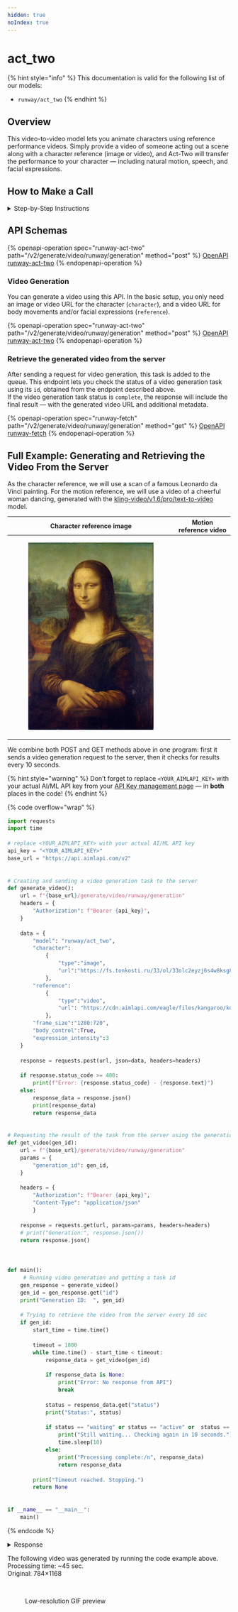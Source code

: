 ```yaml
---
hidden: true
noIndex: true
---
```


# act\_two

{% hint style="info" %}
This documentation is valid for the following list of our models:

* `runway/act_two`
{% endhint %}

## Overview

This video-to-video model lets you animate characters using reference performance videos. Simply provide a video of someone acting out a scene along with a character reference (image or video), and Act-Two will transfer the performance to your character — including natural motion, speech, and facial expressions.

## How to Make a Call

<details>

<summary>Step-by-Step Instructions</summary>

### :digit\_one:  Setup You Can’t Skip

:black\_small\_square:  [**Create an Account**](https://aimlapi.com/app/sign-up): Visit the AI/ML API website and create an account (if you don’t have one yet).\
:black\_small\_square:  [**Generate an API Key**](https://aimlapi.com/app/keys): After logging in, navigate to your account dashboard and generate your API key. Ensure that key is enabled on UI.

### &#x20;:digit\_two:  Copy the code example

At the bottom of this page, you'll find [a code example](act_two.md#full-example-generating-and-retrieving-the-video-from-the-server) that shows how to structure the request. Choose the code snippet in your preferred programming language and copy it into your development environment.

{% hint style="success" %}
Generating a video using this model involves sequentially calling two endpoints:&#x20;

* The first one is for creating and sending a video generation task to the server (returns a generation ID).
* The second one is for requesting the generated video from the server using the generation ID received from the first endpoint.&#x20;

The code example combines both endpoint calls.
{% endhint %}

### :digit\_three:  Modify the code example

:black\_small\_square:  Replace `<YOUR_AIMLAPI_KEY>` with your actual AI/ML API key from your account.\
:black\_small\_square:  Insert your instructions into the `prompt` field—this is what the model will do with the image.

### :digit\_four:  <sup><sub><mark style="background-color:yellow;">(Optional)<mark style="background-color:yellow;"><sub></sup> Adjust other optional parameters if needed

Only `image_url` is a required parameter for this model (and we’ve already filled it in for you in the example), but you can include optional parameters if needed to adjust the model’s behavior. Below, you can find the corresponding [API schema](act_two.md#api-schemas) ("Video Generation"), which lists all available parameters along with notes on how to use them.

### :digit\_five:  Run your modified code

Run your modified code in your development environment. Response time depends on various factors, but for simple prompts it rarely exceeds a minute.

{% hint style="success" %}
If you need a more detailed walkthrough for setting up your development environment and making a request step by step — feel free to use our [Quickstart guide](../../../quickstart/setting-up.md).
{% endhint %}

</details>

## API Schemas

{% openapi-operation spec="runway-act-two" path="/v2/generate/video/runway/generation" method="post" %}
[OpenAPI runway-act-two](https://raw.githubusercontent.com/aimlapi/api-docs/refs/heads/main/docs/api-references/video-models/runway/act_two.json)
{% endopenapi-operation %}

### Video Generation

You can generate a video using this API. In the basic setup, you only need an image or video URL for the character (`character`), and a video URL for body movements and/or facial expressions (`reference`).

{% openapi-operation spec="runway-act-two" path="/v2/generate/video/runway/generation" method="post" %}
[OpenAPI runway-act-two](https://raw.githubusercontent.com/aimlapi/api-docs/refs/heads/main/docs/api-references/video-models/runway/act_two.json)
{% endopenapi-operation %}

### Retrieve the generated video from the server

After sending a request for video generation, this task is added to the queue. This endpoint lets you check the status of a video generation task using its `id`, obtained from the endpoint described above.\
If the video generation task status is `complete`, the response will include the final result — with the generated video URL and additional metadata.

{% openapi-operation spec="runway-fetch" path="/v2/generate/video/runway/generation" method="get" %}
[OpenAPI runway-fetch](https://raw.githubusercontent.com/aimlapi/api-docs/refs/heads/main/docs/api-references/video-models/runway/gen4_turbo-pair.json)
{% endopenapi-operation %}

## Full Example: Generating and Retrieving the Video From the Server

As the character reference, we will use a scan of a famous Leonardo da Vinci painting. For the motion reference, we will use a video of a cheerful woman dancing, generated with the [kling-video/v1.6/pro/text-to-video](../kling-ai/v1.6-pro-text-to-video.md) model.

| Character reference image                                                                                       | Motion reference video                                                                                                                          |
| --------------------------------------------------------------------------------------------------------------- | ----------------------------------------------------------------------------------------------------------------------------------------------- |
| <div><figure><img src="../../../.gitbook/assets/mona-lisa.jpeg" alt=""><figcaption></figcaption></figure></div> | <p></p><div align="left"><figure><img src="../../../.gitbook/assets/runway-act-two-preview.gif" alt=""><figcaption></figcaption></figure></div> |

We combine both POST and GET methods above in one program: first it sends a video generation request to the server, then it checks for results every 10 seconds.&#x20;

{% hint style="warning" %}
Don’t forget to replace `<YOUR_AIMLAPI_KEY>` with your actual AI/ML API key from your [API Key management page](https://aimlapi.com/app/keys/) — in **both** places in the code!
{% endhint %}

{% code overflow="wrap" %}
```python
import requests
import time

# replace <YOUR_AIMLAPI_KEY> with your actual AI/ML API key
api_key = "<YOUR_AIMLAPI_KEY>"
base_url = "https://api.aimlapi.com/v2"


# Creating and sending a video generation task to the server
def generate_video():
    url = f"{base_url}/generate/video/runway/generation"
    headers = {
        "Authorization": f"Bearer {api_key}", 
    }

    data = {
        "model": "runway/act_two",
        "character":
            {
                "type":"image",
                "url":"https://fs.tonkosti.ru/33/ol/33olc2eyzj6s4w8ksg8kkc0gg.jpg"
            },
        "reference":
            {
                "type":"video",
                "url": "https://cdn.aimlapi.com/eagle/files/kangaroo/koEwBmrDMXobMgnBJmnlU_output.mp4"
            },
        "frame_size":"1280:720",
        "body_control":True,
        "expression_intensity":3
    }

    response = requests.post(url, json=data, headers=headers)
    
    if response.status_code >= 400:
        print(f"Error: {response.status_code} - {response.text}")
    else:
        response_data = response.json()
        print(response_data)
        return response_data
    

# Requesting the result of the task from the server using the generation_id
def get_video(gen_id):
    url = f"{base_url}/generate/video/runway/generation"
    params = {
        "generation_id": gen_id,
    }
    
    headers = {
        "Authorization": f"Bearer {api_key}", 
        "Content-Type": "application/json"
        }

    response = requests.get(url, params=params, headers=headers)
    # print("Generation:", response.json())
    return response.json()



def main():
     # Running video generation and getting a task id
    gen_response = generate_video()
    gen_id = gen_response.get("id")
    print("Generation ID:  ", gen_id)

    # Trying to retrieve the video from the server every 10 sec
    if gen_id:
        start_time = time.time()

        timeout = 1800
        while time.time() - start_time < timeout:
            response_data = get_video(gen_id)

            if response_data is None:
                print("Error: No response from API")
                break
        
            status = response_data.get("status")
            print("Status:", status)

            if status == "waiting" or status == "active" or  status == "queued" or status == "generating":
                print("Still waiting... Checking again in 10 seconds.")
                time.sleep(10)
            else:
                print("Processing complete:/n", response_data)
                return response_data
   
        print("Timeout reached. Stopping.")
        return None     


if __name__ == "__main__":
    main()
```
{% endcode %}

<details>

<summary>Response</summary>

{% code overflow="wrap" %}
```json5
{'id': 'dbf7a50e-87b2-4ba5-921f-f02fdb8f7cc6', 'status': 'queued'}
Generation ID:   dbf7a50e-87b2-4ba5-921f-f02fdb8f7cc6
Status: generating
Still waiting... Checking again in 10 seconds.
Status: generating
Still waiting... Checking again in 10 seconds.
Status: generating
Still waiting... Checking again in 10 seconds.
Status: generating
Still waiting... Checking again in 10 seconds.
Status: completed
Processing complete:/n {'id': 'dbf7a50e-87b2-4ba5-921f-f02fdb8f7cc6', 'status': 'completed', 'video': ['https://cdn.aimlapi.com/wolf/d462f7e3-bdc6-43ac-8c2a-ac2d61dea014.mp4?_jwt=eyJhbGciOiJIUzI1NiIsInR5cCI6IkpXVCJ9.eyJrZXlIYXNoIjoiNzZmNzY0NDRiZTViYWI2YyIsImJ1Y2tldCI6InJ1bndheS10YXNrLWFydGlmYWN0cyIsInN0YWdlIjoicHJvZCIsImV4cCI6MTc1NDc4NDAwMH0._q7rh2fmm7a16k7UHAnDh3aUOIy-fT8NJO3hP-KT4_s']}
```
{% endcode %}

</details>

The following video was generated by running the code example above. \
Processing time: \~45 sec. \
Original: 784×1168&#x20;

<div align="left"><figure><img src="../../../.gitbook/assets/runway-act-two-preview (1).gif" alt=""><figcaption><p>Low-resolution GIF preview</p></figcaption></figure></div>
